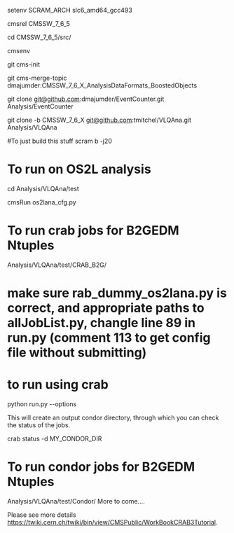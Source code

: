 setenv SCRAM_ARCH slc6_amd64_gcc493

cmsrel CMSSW_7_6_5

cd CMSSW_7_6_5/src/

cmsenv

git cms-init

git cms-merge-topic dmajumder:CMSSW_7_6_X_AnalysisDataFormats_BoostedObjects

git clone git@github.com:dmajumder/EventCounter.git Analysis/EventCounter 

git clone -b CMSSW_7_6_X git@github.com:tmitchel/VLQAna.git Analysis/VLQAna  

 
#To just build this stuff
scram b -j20

# To run on OS2L analysis
cd Analysis/VLQAna/test

cmsRun os2lana_cfg.py

# To run crab jobs for B2GEDM Ntuples

Analysis/VLQAna/test/CRAB_B2G/ 

# make sure rab_dummy_os2lana.py is correct, and appropriate paths to allJobList.py, changle line 89 in run.py (comment 113 to get config file without submitting)
# to run using crab
python run.py --options

This will create an output condor directory, through which you can check the status of the jobs.

crab status -d MY_CONDOR_DIR

# To run condor jobs for B2GEDM Ntuples

Analysis/VLQAna/test/Condor/<appropriate masspoint if relevant>
More to come....

Please see more details https://twiki.cern.ch/twiki/bin/view/CMSPublic/WorkBookCRAB3Tutorial.
